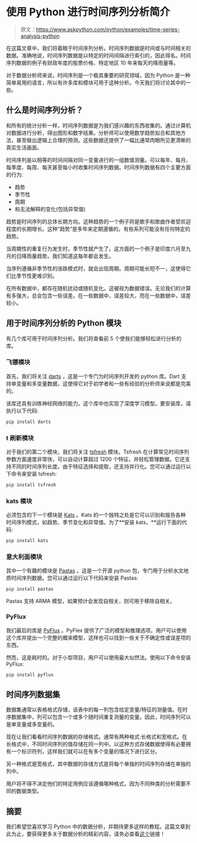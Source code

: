 # 使用 Python 进行时间序列分析简介

> 原文：<https://www.askpython.com/python/examples/time-series-analysis-python>

在这篇文章中，我们将着眼于时间序列分析。时间序列数据是时间或与时间相关的数据。准确地说，时间序列数据是以特定的时间间隔进行索引的，因此得名。时间序列数据的例子有财政年度的股票价格、特定地区 10 年来每天的降雨量等。

对于数据分析师来说，时间序列是一个极其重要的研究领域，因为 Python 是一种简单易用的语言，所以有许多库和模块可用于这种分析。今天我们将讨论其中的一些。

## 什么是时间序列分析？

和所有的统计分析一样，时间序列数据是为我们感兴趣的东西收集的。通过计算机对数据进行分析，得出图形和数字结果。分析师可以使用数学趋势拟合和其他方法，甚至做出逻辑上合理的预测。这些数据还提供了一幅比通常肉眼所见更清晰的真实生活画面。

时间序列是以相等的时间间隔对同一变量进行的一组数值测量。可以每年、每月、每季度、每周、每天甚至每小时收集时间序列数据。时间序列数据有四个主要方面的行为:

*   趋势
*   季节性
*   周期
*   和无法解释的变化(包括异常值)

趋势是时间序列的总体长期方向。这种趋势的一个例子将是歌手和歌曲作者受欢迎程度的长期增长。这种“趋势”是多年来定期遵循的。有些系列可能没有任何特定的趋势。

当周期性的重复行为发生时，季节性就产生了。这方面的一个例子是印度六月至九月的日降雨量趋势。我们知道这每年都会发生。

当序列遵循非季节性的涨跌模式时，就会出现周期。周期可能长短不一，这使得它们比季节性更难识别。

在所有数据中，都存在随机扰动或随机变化。这被视为数据错误。无论我们的计算有多强大，总会包含一些误差。在一些数据中，误差较大，而在一些数据中，误差较小。

## 用于时间序列分析的 Python 模块

有几个库可用于时间序列分析。我们将查看前 5 个使我们能够轻松进行分析的库。

### 飞镖模块

首先，我们将关注 [darts](https://unit8co.github.io/darts/) ，这是一个专门为时间序列开发的 python 库。Dart 支持单变量和多变量数据，这使得它对于初学者和一些有经验的分析师来说都是完美的。

该库还具有训练神经网络的能力。这个库中也实现了深度学习模型。要安装库，请执行以下代码:

```py
pip install darts

```

### t 刷新模块

对于我们的第二个模块，我们将关注 [tsfresh](https://tsfresh.readthedocs.io/en/latest/) 模块。Tsfresh 在计算常见时间序列参数方面速度非常快，可以自动计算超过 1200 个特征，并轻松管理数据。它还支持不同的时间序列长度。由于特征选择和提取，还支持并行化。您可以通过运行以下命令来安装 tsfresh:

```py
pip install tsfresh

```

### kats 模块

必须包含的下一个模块是 [Kats](https://facebookresearch.github.io/Kats/) 。Kats 的一个独特之处是它可以识别和报告各种时间序列模式，如趋势、季节变化和异常值。为了**安装 kats，**运行下面的代码:

```py
pip install kats

```

### 意大利面模块

其中一个有趣的模块是 [Pastas](https://pastas.readthedocs.io/en/latest/index.html) 。这是一个开源 python 包，专门用于分析水文地质时间序列数据。您可以通过运行以下代码来安装 Pastas:

```py
pip install pastas

```

Pastas 支持 ARMA 模型，如果预计会发现自相关，则可用于移除自相关。

### PyFlux

我们最后的库是 [PyFlux](https://pyflux.readthedocs.io/en/latest/) 。PyFlex 提供了广泛的模型和推理选项。用户可以使用这个库并提出一个完整的概率模型，这样也可以找到一些关于不确定性或误差项的东西。

然而，这是耗时的。对于小型项目，用户可以使用最大似然法。使用以下命令安装 PyFlux:

```py
pip install pyflux

```

## 时间序列数据集

数据集通常以表格格式存储，该表中的每一列包含给定变量/特征的测量值。在时序数据集中，列可以包含一个或多个随时间重复测量的变量。因此，时间序列可以是单变量或多变量的。

现在让我们看看时间序列数据的存储格式。通常有两种格式:长格式和宽格式。在长格式中，不同时间序列的值存储在同一列中。以这种方式存储数据使得有必要拥有一个标识符列，这样我们就可以在有多个变量的情况下进行区分。

另一种格式是宽格式，其中数据的存储方式是将每个单独的时间序列存储在单独的列中。

用户将不得不决定他们的特定用例应该遵循哪种格式，因为不同种类的分析需要不同的数据类型。

## 摘要

我们希望您喜欢学习 Python 中的数据分析，并期待更多这样的教程。这篇文章到此为止，要获得更多关于数据分析的精彩内容，请务必查看[这个](https://www.askpython.com/?s=data+analysis)链接！